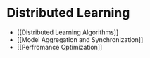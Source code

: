 # Distributed Learning

- [[Distributed Learning Algorithms]]
- [[Model Aggregation and Synchronization]]
- [[Perfromance Optimization]]